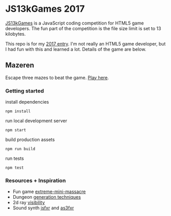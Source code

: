 # JS13kGames 2017
[JS13kGames](https://js13kgames.com) is a JavaScript coding competition for HTML5 game developers. The fun part of the competition is the file size limit is set to 13 kilobytes. 

This repo is for my [2017 entry](https://js13kgames.com/entries/mazeren). I'm not really an HTML5 game developer, but I had fun with this and learned a lot. Details of the game are below.

## Mazeren
Escape three mazes to beat the game. [Play here](https://greg.jeckell.com/js13k-lost/).

### Getting started
install dependencies
```
npm install
```

run local development server
```
npm start
```

build production assets
```
npm run build
```

run tests
```
npm test
```

### Resources + Inspiration
- Fun game [extreme-mini-massacre](https://github.com/js13kGames/Extreme-Mini-Massacre)
- Dungeon [generation techniques](https://gamedev.stackexchange.com/questions/82059/algorithm-for-procedureral-2d-map-with-connected-paths)
- 2d ray [visibility](http://www.redblobgames.com/articles/visibility/)
- Sound synth [jsfxr](https://github.com/mneubrand/jsfxr) and [as3fxr](http://www.superflashbros.net/as3sfxr/)
